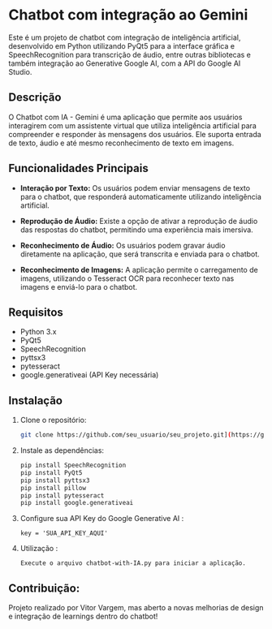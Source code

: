 # Chatbot com integração ao Gemini

Este é um projeto de chatbot com integração de inteligência artificial, desenvolvido em Python utilizando PyQt5 para a interface gráfica e SpeechRecognition para transcrição de áudio, entre outras bibliotecas e também integração ao Generative Google AI, com a API do Google AI Studio.

## Descrição

O Chatbot com IA - Gemini é uma aplicação que permite aos usuários interagirem com um assistente virtual que utiliza inteligência artificial para compreender e responder às mensagens dos usuários. Ele suporta entrada de texto, áudio e até mesmo reconhecimento de texto em imagens.

## Funcionalidades Principais

- **Interação por Texto:** Os usuários podem enviar mensagens de texto para o chatbot, que responderá automaticamente utilizando inteligência artificial.

- **Reprodução de Áudio:** Existe a opção de ativar a reprodução de áudio das respostas do chatbot, permitindo uma experiência mais imersiva.

- **Reconhecimento de Áudio:** Os usuários podem gravar áudio diretamente na aplicação, que será transcrita e enviada para o chatbot.

- **Reconhecimento de Imagens:** A aplicação permite o carregamento de imagens, utilizando o Tesseract OCR para reconhecer texto nas imagens e enviá-lo para o chatbot.

## Requisitos

- Python 3.x
- PyQt5
- SpeechRecognition
- pyttsx3
- pytesseract
- google.generativeai (API Key necessária)

## Instalação

1. Clone o repositório:
   ```bash
   git clone https://github.com/seu_usuario/seu_projeto.git](https://github.com/vitorvargem27/chatbotWithAI.git)

2. Instale as dependências:
   ```bash
   pip install SpeechRecognition
   pip install PyQt5
   pip install pyttsx3
   pip install pillow
   pip install pytesseract
   pip install google.generativeai

3. Configure sua API Key do Google Generative AI :
   ```
   key = 'SUA_API_KEY_AQUI'
   ```

5. Utilização :
   ```
   Execute o arquivo chatbot-with-IA.py para iniciar a aplicação.
   ```

## Contribuição:

Projeto realizado por Vitor Vargem, mas aberto a novas melhorias de design e integração de learnings dentro do chatbot!
   
